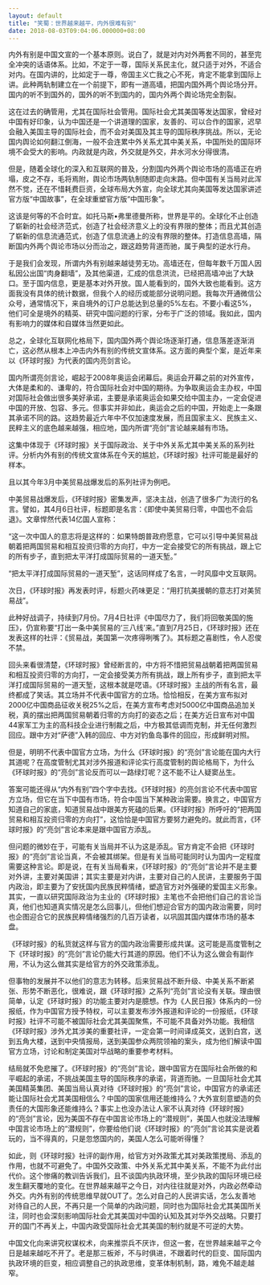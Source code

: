 ```yaml
---
layout: default
title: "笑蜀：世界越来越平，内外很难有别"
date: 2018-08-03T09:04:06.000000+08:00
---
```


内外有别是中国文宣的一个基本原则。说白了，就是对内对外两套不同的，甚至完全冲突的话语体系。比如，不定于一尊，国际关系民主化，就只适于对外，不适合对内。在国内讲的，比如定于一尊，帝国主义亡我之心不死，肯定不能拿到国际上讲。此种两轨制建立在一个前提下，即有一道高墙，把国内国外两个舆论场分开。国内的听不到国外的，国外的听不到国内的，国内外两个舆论场完全割裂。

这在过去的确管用，尤其在国际社会管用。国际社会尤其美国等发达国家，曾经对中国有好印象，认为中国还是一个讲道理的国家，友善的、可以合作的国家，迟早会融入美国主导的国际社会，而不会对美国及其主导的国际秩序挑战。所以，无论国内舆论如何翻江倒海，一般不会连累中外关系尤其中美关系，中国所处的国际环境不会受大的影响。内政就是内政，外交就是外交，井水河水分得很清。

但是，随着全球化的深入和互联网的普及，分割国内外两个舆论市场的高墙正在坍塌，皮之不存，毛将焉附，舆论市场两轨制随即走向末路。但中国有关当局对此浑然不觉，还在不惜耗费巨资，全球布局大外宣，向全球尤其向美国等发达国家讲述官方版“中国故事”，在全球重塑官方版“中国形象”。

这该是何等的不合时宜。如托马斯•弗里德曼所称，世界是平的。全球化不止创造了崭新的社会经济范式，创造了社会经济意义上的没有界限的整体；而且尤其创造了崭新的信息流通范式，创造了信息流通上的没有界限的整体。打造信息高墙，隔断国内外两个舆论市场以分而治之，跟这趋势背道而驰，属于典型的逆水行舟。

于是我们会发现，所谓内外有别越来越徒劳无功。高墙还在，但每年数千万国人因私因公出国“肉身翻墙”，及其他渠道，汇成的信息洪流，已经把高墙冲出了大缺口。至于国内信息，更是基本对外开放。国人能看到的，国外大致也能看到。这方面我没有具体的统计数据，但我个人的经历或能部分说明问题。我每次开通微信公众号，通常情况下，来自境外的订户总能达到总量的5%左右。不要小看这5%，他们可全是境外的精英、研究中国问题的行家，分布于广泛的领域。我如此，国内有影响力的媒体和自媒体当然更如此。

总之，全球化互联网化格局下，国内国外两个舆论场逐渐打通，信息落差逐渐消亡，这必然从根本上冲击内外有别的传统文宣体系。这方面的典型个案，是近年来以《环球时报》为代表的国内亮剑言论。

国内所谓亮剑言论，崛起于2008年奥运会闭幕后。奥运会开幕之前的对外宣传，大体是柔和的、谦卑的，符合国际社会对中国的期待。为争取奥运会主办权，中国对国际社会做出很多美好承诺，主要是承诺奥运会如果交给中国主办，一定会促进中国的开放、包容、多元。但事实并非如此，奥运会之后的中国，开始走上一条跟其承诺不同的路。这趋势最近六年中不仅加速度发展，而且国家主义、民族主义、民粹主义的底色越来越强，相应地，国内所谓“亮剑”言论越来越有市场。

这集中体现于《环球时报》关于国际政治、关于中外关系尤其中美关系的系列社评。分析内外有别的传统文宣体系在今天的尴尬，《环球时报》社评可能是最好的样本。

且以其今年3月中美贸易战爆发后的系列社评为例吧。

中美贸易战爆发后，《环球时报》密集发声，坚决主战，创造了很多广为流行的名言。譬如，其4月6日社评，标题即是名言：《即使中美贸易归零，中国也不会后退》。文章悍然代表14亿国人宣称：

“这一次中国人的意志将是这样的：如果特朗普政府愿意，它可以引导中美贸易战朝着把两国贸易和相互投资归零的方向打，中方一定会接受它的所有挑战，跟上它的所有步子，直到把太平洋打成国际贸易的一道天堑。”

“把太平洋打成国际贸易的一道天堑”，这话同样成了名言，一时风靡中文互联网。

次日，《环球时报》再发表时评，标题火药味更足：“用打抗美援朝的意志打对美贸易战”。

此种好战调子，持续到7月份。7月4日社评《中国尽力了，我们将回敬美国的施压》，仍宣称要“打出一条中美贸易的‘三八线’来。”直到7月25日，《环球时报》还在发表这样的社评：《贸易战，美国第一次疼得咧嘴了》。其标题之喜剧性，令人忍俊不禁。

回头来看很清楚，《环球时报》曾经断言的，中方将不惜把贸易战朝着把两国贸易和相互投资归零的方向打，一定会接受美方所有挑战，跟上所有步子，直到把太平洋打成国际贸易的一道天堑，这根本就是呓语。《环球时报》主战的所有名言，最终都成了笑话。其立场并不代表中国官方的立场。恰恰相反，在美方宣布拟对2000亿中国商品征收关税25%之后，在美方宣布考虑对5000亿中国商品追加关税，真的摆出把两国贸易朝着归零的方向打的姿态之后；在美方近日宣布对中国44家军工为主的高科技企业进行制裁之后，中方极其低调而克制，并无任何激烈回应。跟中方对“萨德”入韩的回应、中方对钓鱼岛事件的回应，形成鲜明对照。

但是，明明不代表中国官方立场，为什么《环球时报》的“亮剑”言论能在国内大行其道呢？在高度管制尤其对涉外报道和评论实行高度管制的舆论格局下，为什么《环球时报》的“亮剑”言论反而可以一路绿灯呢？这不能不让人疑窦丛生。

答案可能还得从“内外有别”四个字中去找。《环球时报》的亮剑言论不代表中国官方立场，但它在当下中国有市场，符合中国当下某种政治需要。换言之，中国官方知道自己的家底，知道贸易战中跟美方死磕的后果。《环球时报》所呼吁的“把两国贸易和相互投资归零的方向打”，这恰恰是中国官方要努力避免的。就此而言，《环球时报》的“亮剑”言论本来是跟中国官方添乱。

但问题的微妙在于，可能有关当局并不认为这是添乱。官方肯定不会把《环球时报》的“亮剑”言论当真，不会被其绑架。但是有关当局可能同时认为国内一定程度需要这种言论。即是说，在有关当局看来，《环球时报》的“亮剑”言论并不是主要对外讲，主要对美国讲；其实主要是对内讲，主要对自己的人民讲，主要服务于国内政治，即主要为了安抚国内民族民粹情绪，塑造官方对外强硬的爱国主义形象。其实，一直以研究国际政治为主业的《环球时报》主笔也不会把他们自己的言论当真，他们也知道真实情况是怎么回事儿，但他们想迎合官方的国内政治需要，同时也企图迎合它的民族民粹情绪强烈的几百万读者，以巩固其国内媒体市场的基本盘。

《环球时报》的私货就这样与官方的国内政治需要形成共谋。这可能是高度管制之下《环球时报》的“亮剑”言论仍能大行其道的原因。他们不认为这么做会有副作用，不认为这么做其实是给官方的外交政策添乱。

但事物的发展并不以他们的意志为转移。后来贸易战不断升级、中美关系不断紧张、形势不断恶化，很难说，跟《环球时报》之系列“亮剑”言论没有关联。理由很简单，认定《环球时报》的功能主要对内是臆想。作为《人民日报》体系内的一份报纸，作为中国官方授予特权，可以主要发布涉外报道和评论的一份报纸，《环球时报》社评不可能不被国际社会尤其美国聚焦，不可能不具备对外功能。我相信《环球时报》涉外尤其涉美的重要社评，一定会第一时间译成英文，送到白宫，送到五角大楼，送到中央情报局，送到美国参众两院领袖的案头，成为他们解读中国官方立场，讨论和制定美国对华战略的重要参考材料。

结局就不免悲摧了。《环球时报》的“亮剑”言论，跟中国官方在国际社会所做的和平崛起的承诺，不挑战美国主导的国际秩序的承诺，背道而驰。一旦国际社会尤其美国精英集团、美国当局认真对待《环球时报》的“亮剑”言论，中国官方的承诺还能让国际社会尤其美国相信么？中国的国家信用还能维持么？大外宣刻意塑造的负责任的大国形象还能维持么？事实上也没办法让人家不认真对待《环球时报》的“亮剑”言论，因为美国不存在中国言论市场上的“潜规则”，美国人也就没法理解中国言论市场上的“潜规则”，你要给他们说《环球时报》的“亮剑”言论其实是说着玩的，当不得真的，只是忽悠国内的，美国人怎么可能听得懂？

如此，则《环球时报》社评的副作用，给官方对外政策尤其对美政策搅局、添乱的作用，也就不可避免了。中国外交政策、中外关系尤其中美关系，不能不为此付出代价。这个惨痛的教训告诉我们，且不谈国内执政环境，至少执政的国际环境已经发生翻天覆地的变化。在世界越来越平之今日，对内往往就是对外，内政必然牵动外交。内外有别的传统思维早就OUT了。怎么对自己的人民讲实话，怎么友善地对待自己的人民，不再只是一个简单的内政问题，同时也为国际社会尤其美国所关注，同时也会深刻影响国际社会尤其美国对中国的认知及其对华外交战略。只要打开的国门不再关上，中国内政受国际社会尤其美国的制约就是不可逆的大势。

中国文化向来讲究权谋权术，向来推崇兵不厌诈，但这一套，在世界越来越平之今日是越来越吃不开了。老是那三板斧，不与时俱进，不跟着时代的巨变、国际国内执政环境的巨变，相应调整自己的执政思维，变革体制机制，路，难免不越走越窄。

